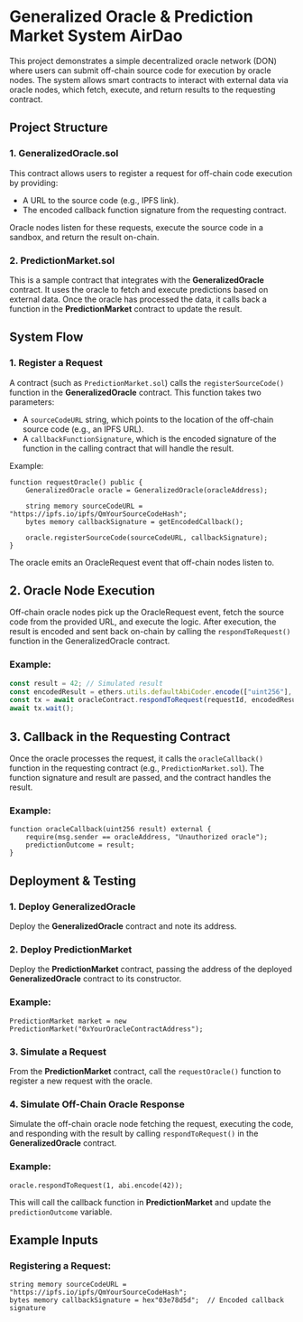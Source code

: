 # Generalized Oracle & Prediction Market System AirDao

This project demonstrates a simple decentralized oracle network (DON) where users can submit off-chain source code for execution by oracle nodes. The system allows smart contracts to interact with external data via oracle nodes, which fetch, execute, and return results to the requesting contract.

## Project Structure

### 1. **GeneralizedOracle.sol**
This contract allows users to register a request for off-chain code execution by providing:
- A URL to the source code (e.g., IPFS link).
- The encoded callback function signature from the requesting contract.

Oracle nodes listen for these requests, execute the source code in a sandbox, and return the result on-chain.

### 2. **PredictionMarket.sol**
This is a sample contract that integrates with the **GeneralizedOracle** contract. It uses the oracle to fetch and execute predictions based on external data. Once the oracle has processed the data, it calls back a function in the **PredictionMarket** contract to update the result.

## System Flow

### 1. **Register a Request**
A contract (such as `PredictionMarket.sol`) calls the `registerSourceCode()` function in the **GeneralizedOracle** contract. This function takes two parameters:
- A `sourceCodeURL` string, which points to the location of the off-chain source code (e.g., an IPFS URL).
- A `callbackFunctionSignature`, which is the encoded signature of the function in the calling contract that will handle the result.

Example:
```solidity
function requestOracle() public {
    GeneralizedOracle oracle = GeneralizedOracle(oracleAddress);
    
    string memory sourceCodeURL = "https://ipfs.io/ipfs/QmYourSourceCodeHash";
    bytes memory callbackSignature = getEncodedCallback();

    oracle.registerSourceCode(sourceCodeURL, callbackSignature);
}
```

The oracle emits an OracleRequest event that off-chain nodes listen to.

## 2. Oracle Node Execution
Off-chain oracle nodes pick up the OracleRequest event, fetch the source code from the provided URL, and execute the logic. After execution, the result is encoded and sent back on-chain by calling the `respondToRequest()` function in the GeneralizedOracle contract.

### Example:
```javascript
const result = 42; // Simulated result
const encodedResult = ethers.utils.defaultAbiCoder.encode(["uint256"], [result]);
const tx = await oracleContract.respondToRequest(requestId, encodedResult);
await tx.wait();
```

## 3. Callback in the Requesting Contract
Once the oracle processes the request, it calls the `oracleCallback()` function in the requesting contract (e.g., `PredictionMarket.sol`). The function signature and result are passed, and the contract handles the result.

### Example:
```solidity
function oracleCallback(uint256 result) external {
    require(msg.sender == oracleAddress, "Unauthorized oracle");
    predictionOutcome = result;
}
```

## Deployment & Testing

### 1. Deploy **GeneralizedOracle**
Deploy the **GeneralizedOracle** contract and note its address.

### 2. Deploy **PredictionMarket**
Deploy the **PredictionMarket** contract, passing the address of the deployed **GeneralizedOracle** contract to its constructor.

### Example:
```solidity
PredictionMarket market = new PredictionMarket("0xYourOracleContractAddress");
```

### 3. Simulate a Request
From the **PredictionMarket** contract, call the `requestOracle()` function to register a new request with the oracle.

### 4. Simulate Off-Chain Oracle Response
Simulate the off-chain oracle node fetching the request, executing the code, and responding with the result by calling `respondToRequest()` in the **GeneralizedOracle** contract.

### Example:
```solidity
oracle.respondToRequest(1, abi.encode(42));
```

This will call the callback function in **PredictionMarket** and update the `predictionOutcome` variable.

## Example Inputs

### Registering a Request:
```solidity
string memory sourceCodeURL = "https://ipfs.io/ipfs/QmYourSourceCodeHash";
bytes memory callbackSignature = hex"03e78d5d";  // Encoded callback signature
```

